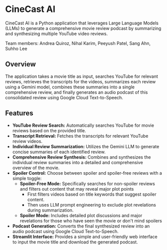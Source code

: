 # CineCast AI

CineCast AI is a Python application that leverages Large Language Models (LLMs) to generate a comprehensive movie review podcast by summarizing and synthesizing multiple YouTube video reviews.

Team members: Andrea Quiroz, Nihal Karim, Peeyush Patel, Sang Ahn, Suhho Lee

## Overview

The application takes a movie title as input, searches YouTube for relevant reviews, retrieves the transcripts for the videos, summarizes each review using a Gemini model, combines these summaries into a single comprehensive review, and finally generates an audio podcast of this consolidated review using Google Cloud Text-to-Speech.

## Features

- **YouTube Review Search:** Automatically searches YouTube for movie reviews based on the provided title.
- **Transcript Retrieval:** Fetches the transcripts for relevant YouTube review videos.
- **Individual Review Summarization:** Utilizes the Gemini LLM to generate concise summaries of each identified review.
- **Comprehensive Review Synthesis:** Combines and synthesizes the individual review summaries into a detailed and comprehensive overview of the movie.
- **Spoiler Control:** Choose between spoiler and spoiler-free reviews with a simple toggle:
  - **Spoiler-Free Mode:** Specifically searches for non-spoiler reviews and filters out content that may reveal major plot points
    - First filters videos based on title keywords that suggest spoiler content.
    - Then uses LLM prompt engineering to exclude plot revelations during summarization.
  - **Spoiler Mode:** Includes detailed plot discussions and major revelations for those who have seen the movie or don't mind spoilers
- **Podcast Generation:** Converts the final synthesized review into an audio podcast using Google Cloud Text-to-Speech.
- **Streamlit Interface:** Provides a simple and user-friendly web interface to input the movie title and download the generated podcast.